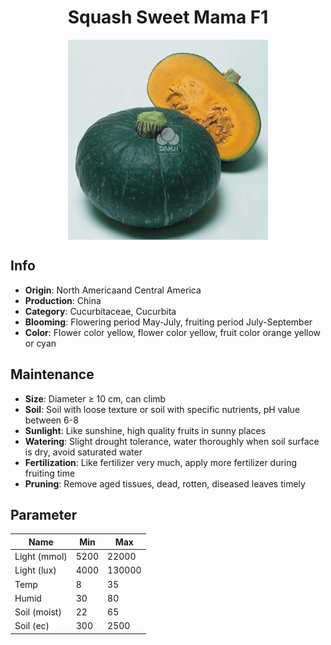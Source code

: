 <h1 align='center'>Squash Sweet Mama F1</h1>
<p align="center">
    <img 
        align='center'
        width='320'
        src="../images/squash sweet mama f1.png" 
        alt='Squash Sweet Mama F1' />
</p>

## Info

 - **Origin**: North Americaand Central America
 - **Production**: China
 - **Category**: Cucurbitaceae, Cucurbita
 - **Blooming**: Flowering period May-July, fruiting period July-September
 - **Color**: Flower color yellow, flower color yellow, fruit color orange yellow or cyan

## Maintenance

 - **Size**: Diameter ≥ 10 cm, can climb
 - **Soil**: Soil with loose texture or soil with specific nutrients, pH value between 6-8
 - **Sunlight**: Like sunshine, high quality fruits in sunny places
 - **Watering**: Slight drought tolerance, water thoroughly when soil surface is dry, avoid saturated water
 - **Fertilization**: Like fertilizer very much, apply more fertilizer during fruiting time
 - **Pruning**: Remove aged tissues, dead, rotten, diseased leaves timely

## Parameter

| Name         | Min  | Max   |
|--------------|------|-------|
| Light (mmol) | 5200 | 22000  |
| Light (lux)  | 4000 | 130000 |
| Temp         | 8    | 35    |
| Humid        | 30   | 80    |
| Soil (moist) | 22   | 65    |
| Soil (ec)    | 300  | 2500  |